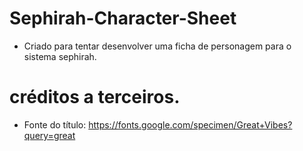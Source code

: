 # Sephirah-Character-Sheet
 
* Criado para tentar desenvolver uma ficha de personagem para o sistema sephirah.


# créditos a terceiros.

* Fonte do título: https://fonts.google.com/specimen/Great+Vibes?query=great